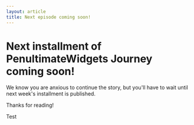```yaml
---
layout: article
title: Next episode coming soon!
---
```


# Next installment of PenultimateWidgets Journey coming soon!

We know you are anxious to continue the story, but you'll have to wait until next week's installment is published. 

Thanks for reading!

Test
